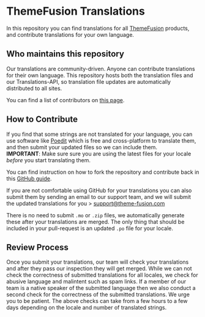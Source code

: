 # ThemeFusion Translations

In this repository you can find translations for all [ThemeFusion](https://theme-fusion.com/) products, and contribute translations for your own language.

## Who maintains this repository

Our translations are community-driven. Anyone can contribute translations for their own language. This repository hosts both the translation files and our Translations-API, so translation file updates are automatically distributed to all sites.

You can find a list of contributors on [this page](https://github.com/Theme-Fusion/Localization-l10n/graphs/contributors).

## How to Contribute

If you find that some strings are not translated for your language, you can use software like [Poedit](https://poedit.net/) which is free and cross-platform to translate them, and then submit your updated files so we can include them.  
**IMPORTANT**: Make sure sure you are using the latest files for your locale _before_ you start translating them.

You can find instruction on how to fork the repository and contribute back in this [GitHub guide](https://guides.github.com/activities/forking/#making-a-pull-request).

If you are not comfortable using GitHub for your translations you can also submit them by sending an email to our support team, and we will submit the updated translations for you > support@theme-fusion.com

There is no need to submit `.mo` or `.zip` files, we automatically generate these after your translations are merged. The only thing that should be included in your pull-request is an updated `.po` file for your locale.

## Review Process

Once you submit your translations, our team will check your translations and after they pass our inspection they will get merged. While we can not check the correctness of submitted translations for all locales, we check for abusive language and malintent such as spam links. If a member of our team is a native speaker of the submitted language then we also conduct a second check for the correctness of the submitted translations.
We urge you to be patient. The above checks can take from a few hours to a few days depending on the locale and number of translated strings.
